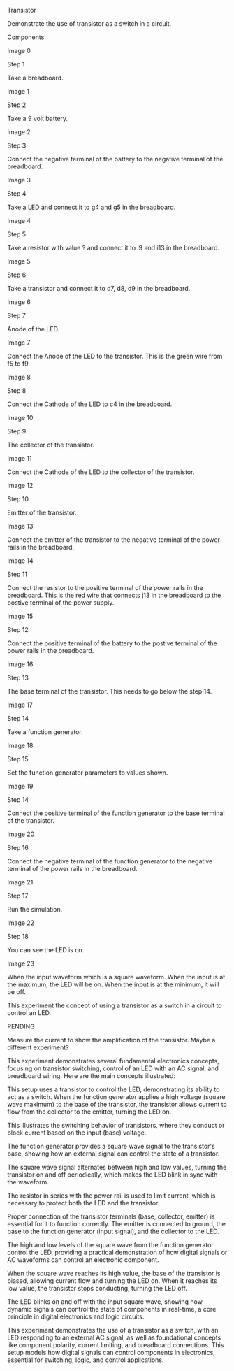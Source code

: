 Transistor

Demonstrate the use of transistor as a switch in a circuit.

Components

Image 0

Step 1

Take a breadboard.

Image 1

Step 2

Take a 9 volt battery.

Image 2

Step 3

Connect the negative terminal of the battery to the negative terminal of the breadboard.

Image 3

Step 4

Take a LED and connect it to g4 and g5 in the breadboard.

Image 4

Step 5

Take a resistor with value ? and connect it to i9 and i13 in the breadboard.

Image 5

Step 6

Take a transistor and connect it to d7, d8, d9 in the breadboard.

Image 6

Step 7

Anode of the LED.

Image 7

Connect the Anode of the LED to the transistor. This is the green wire from f5 to f9.

Image 8

Step 8

Connect the Cathode of the LED to c4 in the breadboard.

Image 10

Step 9

The collector of the transistor.

Image 11

Connect the Cathode of the LED to the collector of the transistor.

Image 12

Step 10

Emitter of the transistor.

Image 13

Connect the emitter of the transistor to the negative terminal of the power rails in the breadboard.

Image 14

Step 11

Connect the resistor to the positive terminal of the power rails in the breadboard. This is the red wire that connects j13 in the breadboard to the postive terminal of the power supply.

Image 15

Step 12

Connect the positive terminal of the battery to the postive terminal of the power rails in the breadboard.

Image 16

Step 13

The base terminal of the transistor. This needs to go below the step 14.

Image 17

Step 14

Take a function generator.

Image 18

Step 15

Set the function generator parameters to values shown.

Image 19

Step 14

Connect the positive terminal of the function generator to the base terminal of the transistor.

Image 20

Step 16

Connect the negative terminal of the function generator to the negative terminal of the power rails in the breadboard.

Image 21

Step 17

Run the simulation.

Image 22

Step 18

You can see the LED is on.

Image 23

When the input waveform which is a square waveform. When the input is at the maximum, the LED will be on. When the input is at the minimum, it will be off.

This experiment  the concept of using a transistor as a switch in a circuit to control an LED.

PENDING

Measure the current to show the amplification of the transistor. Maybe a different experiment?

This experiment demonstrates several fundamental electronics concepts, focusing on transistor switching, control of an LED with an AC signal, and breadboard wiring. Here are the main concepts illustrated:

This setup uses a transistor to control the LED, demonstrating its ability to act as a switch. When the function generator applies a high voltage (square wave maximum) to the base of the transistor, the transistor allows current to flow from the collector to the emitter, turning the LED on.

This illustrates the switching behavior of transistors, where they conduct or block current based on the input (base) voltage.

The function generator provides a square wave signal to the transistor's base, showing how an external signal can control the state of a transistor.

The square wave signal alternates between high and low values, turning the transistor on and off periodically, which makes the LED blink in sync with the waveform.

The resistor in series with the power rail is used to limit current, which is necessary to protect both the LED and the transistor.

Proper connection of the transistor terminals (base, collector, emitter) is essential for it to function correctly. The emitter is connected to ground, the base to the function generator (input signal), and the collector to the LED.

The high and low levels of the square wave from the function generator control the LED, providing a practical demonstration of how digital signals or AC waveforms can control an electronic component. 

When the square wave reaches its high value, the base of the transistor is biased, allowing current flow and turning the LED on. When it reaches its low value, the transistor stops conducting, turning the LED off.

The LED blinks on and off with the input square wave, showing how dynamic signals can control the state of components in real-time, a core principle in digital electronics and logic circuits.

This experiment demonstrates the use of a transistor as a switch, with an LED responding to an external AC signal, as well as foundational concepts like component polarity, current limiting, and breadboard connections. This setup models how digital signals can control components in electronics, essential for switching, logic, and control applications.
